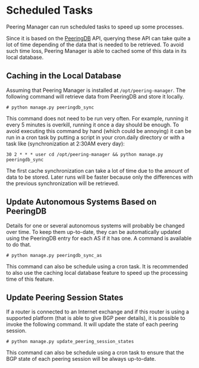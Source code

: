 # Scheduled Tasks

Peering Manager can run scheduled tasks to speed up some processes.

Since it is based on the [PeeringDB](https://www.peeringdb.com) API, querying
these API can take quite a lot of time depending of the data that is needed to
be retrieved. To avoid such time loss, Peering Manager is able to cached some
of this data in its local database.

## Caching in the Local Database

Assuming that Peering Manager is installed at `/opt/peering-manager`. The
following command will retrieve data from PeeringDB and store it locally.

```
# python manage.py peeringdb_sync
```

This command does not need to be run very often. For example, running it every
5 minutes is overkill, running it once a day should be enough. To avoid
executing this command by hand (which could be annoying) it can be run in a
cron task by putting a script in your cron.daily directory or with a task like
(synchronization at 2:30AM every day):

```
30 2 * * * user cd /opt/peering-manager && python manage.py peeringdb_sync
```

The first cache synchronization can take a lot of time due to the amount of
data to be stored. Later runs will be faster because only the differences with
the previous synchronization will be retrieved.

## Update Autonomous Systems Based on PeeringDB

Details for one or several autonomous systems will probably be changed over
time. To keep them up-to-date, they can be automatically updated using the
PeeringDB entry for each AS if it has one. A command is available to do that.

```
# python manage.py peeringdb_sync_as
```

This command can also be schedule using a cron task. It is recommended to also
use the caching local database feature to speed up the processing time of this
feature.

## Update Peering Session States

If a router is connected to an Internet exchange and if this router is using
a supported platform (that is able to give BGP peer details), it is possible
to invoke the following command. It will update the state of each peering
session.

```
# python manage.py update_peering_session_states
```

This command can also be schedule using a cron task to ensure that the BGP
state of each peering session will be always up-to-date.
